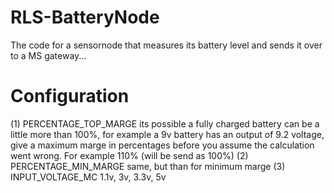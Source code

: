 # RLS-BatteryNode
The code for a sensornode that measures its battery level and sends it over to a MS gateway...

# Configuration

(1) PERCENTAGE_TOP_MARGE its possible a fully charged battery can be a little more than 100%, for example a 9v battery has an output of 9.2 voltage, give a maximum marge in percentages before you assume the calculation went wrong. For example 110% (will be send as 100%)
(2) PERCENTAGE_MIN_MARGE same, but than for minimum marge
(3) INPUT_VOLTAGE_MC 1.1v, 3v, 3.3v, 5v
